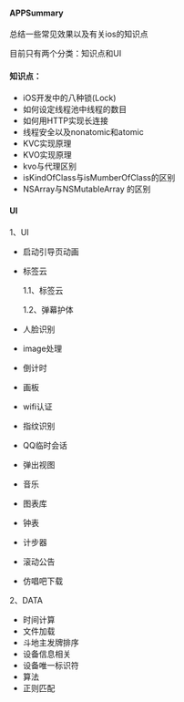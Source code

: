 #### APPSummary
总结一些常见效果以及有关ios的知识点

目前只有两个分类：知识点和UI

#### 知识点：
* iOS开发中的八种锁(Lock)
* 如何设定线程池中线程的数目
* 如何用HTTP实现长连接
* 线程安全以及nonatomic和atomic
* KVC实现原理
* KVO实现原理
* kvo与代理区别
* isKindOfClass与isMumberOfClass的区别
* NSArray与NSMutableArray 的区别

#### UI
1、UI

* 启动引导页动画
* 标签云

	1.1、标签云
	
	1.2、弹幕护体
	
* 人脸识别
* image处理
* 倒计时
* 画板
* wifi认证
* 指纹识别
* QQ临时会话
* 弹出视图
* 音乐
* 图表库
* 钟表
* 计步器
* 滚动公告
* 仿唱吧下载

2、DATA

* 时间计算
* 文件加载
* 斗地主发牌排序
* 设备信息相关
* 设备唯一标识符
* 算法
* 正则匹配